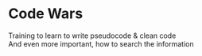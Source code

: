 # Code Wars

Training to learn to write pseudocode & clean code </br>
And even more important, how to search the information
